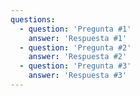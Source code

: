 ```yaml
---
questions:
  - question: 'Pregunta #1'
    answer: 'Respuesta #1'
  - question: 'Pregunta #2'
    answer: 'Respuesta #2'
  - question: 'Pregunta #3'
    answer: 'Respuesta #3'
---
```



